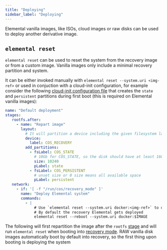 ```yaml
---
title: "Deploying"
sidebar_label: "Deploying"
---
```



Elemental vanilla images, like ISOs, cloud images or raw disks can be used to deploy another derivative image.

## `elemental reset`

`elemental reset` can be used to reset the system from the recovery image or from a custom image. Vanilla images only include a minimal recovery partition and system.

It can be either invoked manually with `elemental reset --system.uri <img-ref>` or used in conjuction with a cloud-init configuration, for example consider the following [cloud-init configuration file](../../reference/cloud_init) that creates the `state` and `persistent` partitions during first boot (this is required on Elemental vanilla images):


```yaml
name: "Default deployment"
stages:
   rootfs.after:
     - name: "Repart image"
       layout:
         # It will partition a device including the given filesystem label or part label (filesystem label matches first)
         device:
           label: COS_RECOVERY
         add_partitions:
           - fsLabel: COS_STATE
             # 10Gb for COS_STATE, so the disk should have at least 16Gb
             size: 10240
             pLabel: state
           - fsLabel: COS_PERSISTENT
             # unset size or 0 size means all available space
             pLabel: persistent
   network:
     - if: '[ -f "/run/cos/recovery_mode" ]'
       name: "Deploy Elemental system"
       commands:
         - |
             # Use `elemental reset --system.uri docker:<img-ref>` to deploy a custom image
             # By default the recovery Elemental gets deployed
             elemental reset --reboot --system.uri docker:$IMAGE
```

The following will first repartition the image after the `rootfs` [stage](../../customizing/stages) and will run `elemental reset` when booting into [recovery mode](../recovery). RAW vanilla disk images automatically boot by default into recovery, so the first thing upon booting is deploying the system
